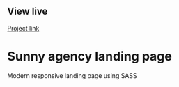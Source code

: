 ## View live
[Project link](https://abanoubmagdy1.github.io/sunnyAgency-landingPage/)

# Sunny agency landing page
Modern responsive landing page using SASS
